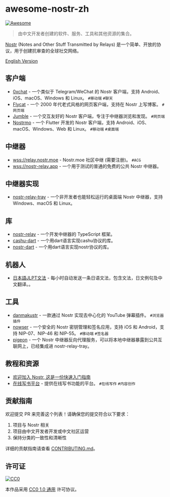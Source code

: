 # awesome-nostr-zh

[![Awesome](https://awesome.re/badge.svg)](https://awesome.re)

> 由中文开发者创建的软件、服务、工具和其他资源的集合。

[Nostr](https://github.com/nostr-protocol/nostr) (Notes and Other Stuff Transmitted by Relays) 是一个简单、开放的协议，用于创建抗审查的全球社交网络。

[English Version](./README.md)

## 客户端

- [0xchat](https://github.com/0xchat-app) - 一个类似于 Telegram/WeChat 的 Nostr 客户端，支持 Android、iOS、macOS、Windows 和 Linux。 `#移动端` `#聊天`
- [Flycat](https://github.com/digi-monkey/flycat-web) - 一个 2000 年代老式风格的网页客户端，支持在 Nostr 上写博客。 `#网页端`
- [Jumble](https://github.com/CodyTseng/jumble) - 一个交互友好的 Nostr 客户端，专注于中继器浏览和发现。 `#网页端`
- [Nostrmo](https://github.com/haorendashu/nostrmo) - 一个 Flutter 开发的 Nostr 客户端，支持 Android、iOS、macOS、Windows、Web 和 Linux。 `#移动端` `#桌面端`

## 中继器

- [wss://relay.nostr.moe](https://relay.nostr.moe/) - Nostr.moe 社区中继 (需要注册)。 `#ACG`
- [wss://nostr-relay.app](https://jumble.social/?r=nostr-relay.app) - 一个用于测试的普通的免费的公共 Nostr 中继器。

## 中继器实现

- [nostr-relay-tray](https://github.com/CodyTseng/nostr-relay-tray) - 一个非开发者也能轻松运行的桌面端 Nostr 中继器，支持 Windows、macOS 和 Linux。

## 库

- [nostr-relay](https://github.com/CodyTseng/nostr-relay) - 一个开发中继器的 TypeScript 框架。
- [cashu-dart](https://github.com/0xchat-app/cashu-dart) - 一个用dart语言实现cashu协议的库。
- [nostr-dart](https://github.com/0xchat-app/nostr-dart) - 一个用dart语言实现nostr协议的库。

## 机器人

- [日本語JLPT文法](https://jumble.social/users/npub1xr4jdgh7htsuraq8y34pufv3kc5mz2h9h0r9lv9a9t0xeuctvp6smrfyy8) - 每小时自动发送一条日语文法，包含文法，日文例句及中文翻译。。

## 工具

- [danmakustr](https://github.com/CodyTseng/danmakustr) - 一款通过 Nostr 实现去中心化的 YouTube 弹幕插件。 `#浏览器插件`
- [nowser](https://github.com/haorendashu/nowser) - 一个安全的 Nostr 密钥管理和签名应用，支持 iOS 和 Android，支持 NIP-07、NIP-46 和 NIP-55。 `#移动端` `#签名器`
- [pigeon](https://github.com/CodyTseng/pigeon) - 一个 Nostr 中继器反向代理服务，可以将本地中继器暴露到公共互联网上，已经集成进 nostr-relay-tray。

## 教程和资源

- [欢迎加入 Nostr, 这是一份快速入门指南](https://blog.cxplay.org/works/nostr-quick-start-guide/)
- [在线写书平台](https://nostrbook.com) - 提供在线写书功能的平台。 `#在线写作` `#内容创作`

## 贡献指南

欢迎提交 PR 来完善这个列表！请确保您的提交符合以下要求：

1. 项目与 Nostr 相关
2. 项目由中文开发者开发或中文社区运营
3. 保持分类的一致性和清晰性

详细的贡献指南请查看 [CONTRIBUTING.md](./CONTRIBUTING.md)。

## 许可证

[![CC0](https://i.creativecommons.org/p/zero/1.0/88x31.png)](https://creativecommons.org/publicdomain/zero/1.0/)

本作品采用 [CC0 1.0 通用](https://creativecommons.org/publicdomain/zero/1.0/) 许可协议。
